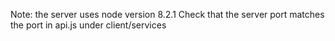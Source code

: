 Note: the server uses node version 8.2.1
Check that the server port matches the port in api.js under client/services